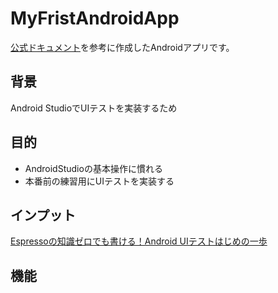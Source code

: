 # MyFristAndroidApp
[公式ドキュメント](https://developer.android.com/training/basics/firstapp?hl=ja)を参考に作成したAndroidアプリです。

## 背景
Android StudioでUIテストを実装するため

## 目的
- AndroidStudioの基本操作に慣れる
- 本番前の練習用にUIテストを実装する

## インプット
[Espressoの知識ゼロでも書ける！Android UIテストはじめの一歩](https://dena.github.io/codelabs/android-ui-tests-basic/#0)

## 機能

